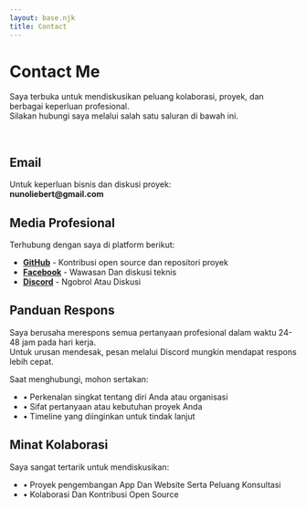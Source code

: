 ```yaml
---
layout: base.njk
title: Contact
---
```


<h1 class="text-4xl font-bold mb-4">Contact Me</h1>

<p class="text-lg dark:text-dark-text-secondary">
Saya terbuka untuk mendiskusikan peluang kolaborasi, proyek, dan berbagai keperluan profesional.<br>
Silakan hubungi saya melalui salah satu saluran di bawah ini.
</p>
<br>
<h2 class="text-2xl font-semibold mb-3">Email</h2>

<p class="mb-6">
Untuk keperluan bisnis dan diskusi proyek:<br>
<strong class="text-primary">nunoliebert@gmail.com</strong>
</p>

<h2 class="text-2xl font-semibold mb-4">Media Profesional</h2>

<p class="mb-4">Terhubung dengan saya di platform berikut:</p>

<ul class="space-y-2 mb-8">
  <li><strong><a href="https://github.com/nieliebert/" class="text-primary hover:underline">GitHub</a></strong> - Kontribusi open source dan repositori proyek</li>
  <li><strong><a href="https://www.facebook.com/nunoliebert" class="text-primary hover:underline">Facebook</a></strong> - Wawasan Dan diskusi teknis</li>
  <li><strong><a href="#" class="text-primary hover:underline">Discord</a></strong> - Ngobrol Atau Diskusi</li>
</ul>

<h2 class="text-2xl font-semibold mb-3">Panduan Respons</h2>

<p class="mb-4">
Saya berusaha merespons semua pertanyaan profesional dalam waktu 24-48 jam pada hari kerja.<br>
Untuk urusan mendesak, pesan melalui Discord mungkin mendapat respons lebih cepat.
</p>

<p class="mb-2">Saat menghubungi, mohon sertakan:</p>
<ul class="space-y-1 mb-8">
  <li>• Perkenalan singkat tentang diri Anda atau organisasi</li>
  <li>• Sifat pertanyaan atau kebutuhan proyek Anda</li>
  <li>• Timeline yang diinginkan untuk tindak lanjut</li>
</ul>

<h2 class="text-2xl font-semibold mb-3">Minat Kolaborasi</h2>

<p class="mb-2">Saya sangat tertarik untuk mendiskusikan:</p>
<ul class="space-y-1 mb-8">
  <li>• Proyek pengembangan App Dan Website Serta Peluang Konsultasi</li>
  <li>• Kolaborasi Dan Kontribusi Open Source</li>
</ul>
